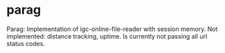 # parag
Parag: Implementation of igc-online-file-reader with session memory. Not implemented: distance tracking, uptime. Is currently not passing all url status codes.
